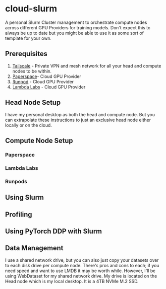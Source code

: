 # cloud-slurm
A personal Slurm Cluster management to orchestrate compute nodes across different GPU Providers for training models. Don't expect this to always be up to date but you might be able to use it as some sort of template for your own.

## Prerequisites
1. [Tailscale](tailscale.com) -  Private VPN and mesh network for all your head and compute nodes to be within.
2. [Paperspace](paperspace.com)- Cloud GPU Provider
3. [Runpod](runpod.io) - Cloud GPU Provider
4. [Lambda Labs](lambda.ai) - Cloud GPU Provider

## Head Node Setup
I have my personal desktop as both the head and compute node. But you can extrapolate these instructions to just an exclusive head node either locally or on the cloud.

## Compute Node Setup

### Paperspace

### Lambda Labs

### Runpods

## Using Slurm

## Profiling

## Using PyTorch DDP with Slurm

## Data Management
I use a shared network drive, but you can also just copy your datasets over to each disk drive per compute node. There's pros and cons to each; if you need speed and want to use
LMDB it may be worth while. However, I'll be using WebDataset for my shared network drive. My drive is located on the Head node which is my local desktop. It is a 4TB NVMe M.2 SSD.